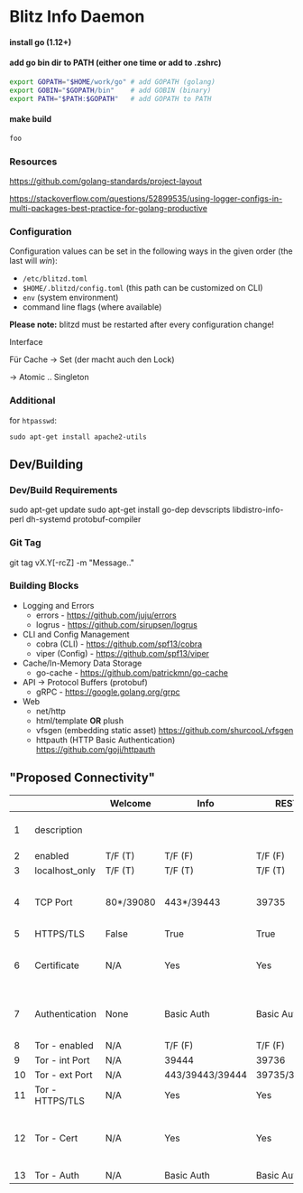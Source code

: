 # Blitz Info Daemon


#### install go (1.12+)

#### add go bin dir to PATH (either one time or add to .zshrc)

```bash
export GOPATH="$HOME/work/go" # add GOPATH (golang)
export GOBIN="$GOPATH/bin"    # add GOBIN (binary)
export PATH="$PATH:$GOPATH"   # add GOPATH to PATH
```


#### make build

```bash
foo
```


### Resources

https://github.com/golang-standards/project-layout

https://stackoverflow.com/questions/52899535/using-logger-configs-in-multi-packages-best-practice-for-golang-productive




### Configuration

Configuration values can be set in the following ways in the given order (the last will *win*):

* `/etc/blitzd.toml`
* `$HOME/.blitzd/config.toml` (this path can be customized on CLI)
* `env` (system environment)
* command line flags (where available)

**Please note:** blitzd must be restarted after every configuration change!


Interface

Für Cache -> Set (der macht auch den Lock)

-> Atomic .. Singleton

### Additional

for `htpasswd`:

``` 
sudo apt-get install apache2-utils
```

## Dev/Building

### Dev/Build Requirements

sudo apt-get update
sudo apt-get install go-dep devscripts libdistro-info-perl dh-systemd protobuf-compiler


### Git Tag

git tag vX.Y[-rcZ] -m "Message.."


### Building Blocks

* Logging and Errors 
  * errors - https://github.com/juju/errors 
  * logrus - https://github.com/sirupsen/logrus
* CLI and Config Management
  * cobra (CLI) - https://github.com/spf13/cobra
  * viper (Config) - https://github.com/spf13/viper
* Cache/In-Memory Data Storage
  * go-cache - https://github.com/patrickmn/go-cache
* API -> Protocol Buffers (protobuf)
  * gRPC - https://google.golang.org/grpc
* Web
  * net/http
  * html/template **OR** plush  
  * vfsgen (embedding static asset) https://github.com/shurcooL/vfsgen
  * httpauth (HTTP Basic Authentication) https://github.com/goji/httpauth


## "Proposed Connectivity"

|    |                 | Welcome   | Info            | REST        | gRPC        |                                                                                  |
|----|-----------------|-----------|-----------------|-------------|-------------|----------------------------------------------------------------------------------|
| 1  | description     |           |                 |             |             | T is True, F is False, in Brackets () is default value                           |
| 2  | enabled         | T/F (T)   | T/F (F)         | T/F (F)     | T/F (T)     |                                                                                  |
| 3  | localhost_only  | T/F (T)   | T/F (T)         | T/F (T)     | T/F (T)     |                                                                                  |
| 4  | TCP Port        | 80*/39080 | 443*/39443      | 39735       | 39737       | 80 and 443 required privileges/additional setting (setcap)                       |
| 5  | HTTPS/TLS       | False     | True            | True        | True        |                                                                                  |
| 6  | Certificate     | N/A       | Yes             | Yes         | Yes         | either self-signed, signed by self-signed CA or trusted CA (e.g. LE)             |
| 7  | Authentication  | None      | Basic Auth      | Basic Auth  | Mutual TLS  | Basic Auth PW: in config file?! Mutual: Clients need trusted Cert                |
| 8  | Tor - enabled   | N/A       | T/F (F)         | T/F (F)     | T/F (F)     |                                                                                  |
| 9  | Tor - int Port  | N/A       | 39444           | 39736       | 39738       |                                                                                  |
| 10 | Tor - ext Port  | N/A       | 443/39443/39444 | 39735/39736 | 39737/39738 |                                                                                  |
| 11 | Tor - HTTPS/TLS | N/A       | Yes             | Yes         | Yes         |                                                                                  |
| 12 | Tor - Cert      | N/A       | Yes             | Yes         | Yes         | should definitely not be the same as above in line 6. So most likely self-signed |
| 13 | Tor - Auth      | N/A       | Basic Auth      | Basic Auth  | Mutual TLS  | same as line 7 ?!                                                                |